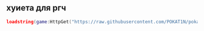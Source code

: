 

## хуиета для ргч
```lua
loadstring(game:HttpGet("https://raw.githubusercontent.com/POKAT1N/pokat1n/refs/heads/main/GUI"))()
```
